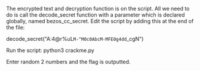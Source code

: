 The encrypted text and decryption function is on the script. All we need to do is call the decode_secret function with a parameter which is declared globally, named bezos_cc_secret. Edit the script by adding this at the end of the file:

decode_secret("A:4@r%uL`M-^M0c0AbcM-MFE0g4dd`_cgN")


Run the script: python3 crackme.py

Enter random 2 numbers and the flag is outputted.